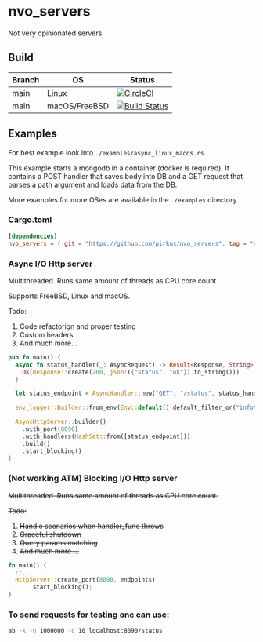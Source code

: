 # nvo_servers
Not very opinionated servers 

## Build
|Branch|OS           |Status                                                                                                                                                                                    |
|------|-------------|------------------------------------------------------------------------------------------------------------------------------------------------------------------------------------------|
|main  |Linux        |[![CircleCI](https://dl.circleci.com/status-badge/img/gh/pirkus/nvo_servers/tree/main.svg?style=svg)](https://dl.circleci.com/status-badge/redirect/gh/pirkus/nvo_servers/tree/main)      |
|main  |macOS/FreeBSD|[![Build Status](https://api.cirrus-ci.com/github/pirkus/nvo_servers.svg)](https://cirrus-ci.com/github/pirkus/nvo_servers)                                                               |

## Examples
For best example look into `./examples/async_linux_macos.rs`. 

This example starts a mongodb in a container (docker is required). It contains a POST handler that saves body into DB and a GET request that parses a path argument and loads data from the DB. 

More examples for more OSes are available in the `./examples` directory

### Cargo.toml
```toml
[dependencies]
nvo_servers = { git = "https://github.com/pirkus/nvo_servers", tag = "v0.0.9" }
```
### Async I/O Http server
Multithreaded. Runs same amount of threads as CPU core count.

Supports FreeBSD, Linux and macOS.

Todo:
1. Code refactorign and proper testing
2. Custom headers
3. And much more...
```rust
pub fn main() {
  async fn status_handler(_: AsyncRequest) -> Result<Response, String> {
    Ok(Response::create(200, json!({"status": "ok"}).to_string()))
  }

  let status_endpoint = AsyncHandler::new("GET", "/status", status_handler);

  env_logger::Builder::from_env(Env::default().default_filter_or("info")).init();

  AsyncHttpServer::builder()
    .with_port(8090)
    .with_handlers(HashSet::from([status_endpoint]))
    .build()
    .start_blocking()
}
```
### (Not working ATM) Blocking I/O Http server 
~~Multithreaded. Runs same amount of threads as CPU core count.~~

~~Todo:~~
1. ~~Handle scenarios when handler_func throws~~
2. ~~Graceful shutdown~~
3. ~~Query params matching~~
5. ~~And much more ...~~
```rust
fn main() {
  //...
  HttpServer::create_port(8090, endpoints)
      .start_blocking();
}
```

### To send requests for testing one can use:
```sh
ab -k -n 1000000 -c 10 localhost:8090/status
```
